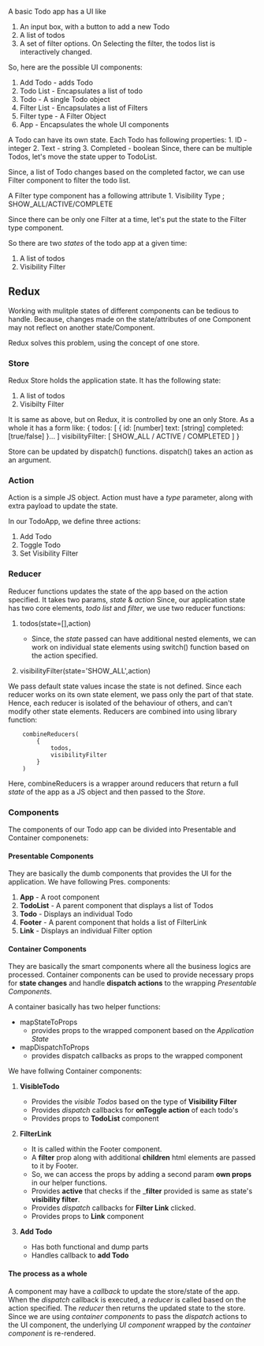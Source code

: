 A basic Todo app has a UI like
1. An input box, with a button to add a new Todo
2. A list of todos
3. A set of filter options. On Selecting the filter, the todos list is interactively changed.

So, here are the possible UI components:
1. Add Todo - adds Todo
2. Todo List    - Encapsulates a list of todo
3. Todo     - A single Todo object
4. Filter List  - Encapsulates a list of Filters
5. Filter type  - A Filter Object
6. App  - Encapsulates the whole UI components

A Todo can have its own state.
Each Todo has following properties:
    1.  ID      - integer
    2.  Text    - string
    3.  Completed   - boolean
Since, there can be multiple Todos, let's move the state upper to TodoList.


Since, a list of Todo changes based on the completed factor, 
we can use Filter component to filter the todo list.

A Filter type component has a following attribute
    1. Visibility Type ; SHOW_ALL/ACTIVE/COMPLETE

Since there can be only one Filter at a time, let's put the state to the Filter type component.

So there are  two _states_ of the todo app at a given time: 
1.  A list of todos
2.  Visibility Filter


## Redux

Working with mulitple states of different components can be tedious to handle.
Because, changes made on the state/attributes of one Component may not reflect on another state/Component.

Redux solves this problem, using the concept of one store. 

### Store

Redux Store holds the application state. It has the following state:
1. A list of todos
2. Visibilty Filter

It is same as above, but on Redux, it is controlled by one an only Store.
As a whole it has a form like:
{
    todos: [
        {
            id: [number]
            text: [string]
            completed: [true/false]
        }...
    ]
    visibilityFilter: [ SHOW_ALL / ACTIVE / COMPLETED ]
}

Store can be updated by dispatch() functions.
dispatch() takes an action as an argument.

### Action
Action is a simple JS object. 
Action must have a _type_ parameter,  along with extra payload to update the state.

In our TodoApp, we define three actions:
1. Add Todo
2. Toggle Todo
3. Set Visibility Filter

### Reducer
Reducer functions updates the state of the app based on the action specified.
It takes two params, _state_ & _action_
Since, our application state has two core elements, _todo list_ and _filter_,
we use two reducer functions:

1.  todos(state=[],action)
    - Since, the _state_ passed can have additional nested elements, we can work on individual state elements using switch() function based on the action specified.

2.  visibilityFilter(state='SHOW_ALL',action)

We pass default state values incase the state is not defined.
Since each reducer works on its own state element, we pass only the part of that state.
Hence, each reducer is isolated of the behaviour of others, and can't modify other state elements.
Reducers are combined into using library function:
```
    combineReducers(
        {
            todos,
            visibilityFilter
        }
    )
```
Here, combineReducers is a wrapper around reducers that return a full _state_ of the app as a JS object and then passed to the _Store_.

### Components
The components of our Todo app can be divided into Presentable and Container componenets:

#### Presentable Components 
They are basically the dumb components that provides the UI for the application.
We have following Pres. components:
1. __App__   - A root component
2. __TodoList__ - A parent component that displays a list of Todos
3. __Todo__  - Displays an individual Todo
4. __Footer__    - A parent component that holds a list of FilterLink
5. __Link__  - Displays an individual Filter option

#### Container Components
They are basically the smart components where all the business logics are processed.
Container components can be used to provide necessary props for __state changes__ and handle __dispatch actions__ to the wrapping _Presentable Components_.  

A container basically has two helper functions:  
-   mapStateToProps
    - provides props to the wrapped component based on the _Application State_
- mapDispatchToProps
    - provides dispatch callbacks as props to the wrapped component
  
We have follwing Container components:
1. __VisibleTodo__   
    -   Provides the _visible Todos_ based on the type of __Visibility Filter__
    -   Provides _dispatch_ callbacks for __onToggle action__ of each todo's
    -   Provides props to __TodoList__ component
  
2. __FilterLink__
    -   It is called within the Footer component.
    -   A __filter__ prop along with additional __children__ html elements are passed to it by Footer.
    -   So, we can access the props by adding a second param __own props__ in our helper functions.
    -   Provides __active__ that checks if the ___filter__ provided is same as state's __visibility filter__.
    -   Provides _dispatch_ callbacks for __Filter Link__ clicked.
    -   Provides props to __Link__ component

3. __Add Todo__
    - Has both functional and dump parts
    - Handles callback to __add Todo__
    
#### The process as a whole
A component may have a _callback_ to update the store/state of the app.
When the _dispatch_ callback is executed, a _reducer_ is called based on the action specified.
The _reducer_ then returns the updated state to the store.
Since we are using _container components_ to pass the _dispatch_ actions to the UI component, 
the underlying _UI component_ wrapped by the _container component_ is re-rendered.
